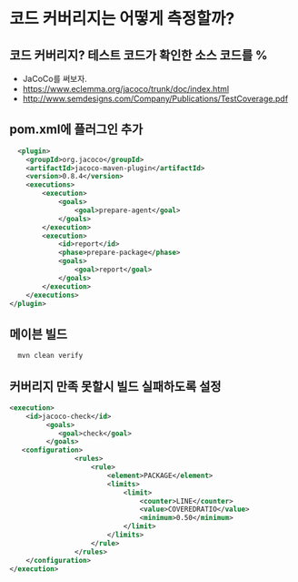 # 코드 커버리지는 어떻게 측정할까?

## 코드 커버리지? 테스트 코드가 확인한 소스 코드를 %
- JaCoCo를 써보자.
- https://www.eclemma.org/jacoco/trunk/doc/index.html
- http://www.semdesigns.com/Company/Publications/TestCoverage.pdf

## pom.xml에 플러그인 추가

``` xml
  <plugin>
    <groupId>org.jacoco</groupId>
    <artifactId>jacoco-maven-plugin</artifactId>
    <version>0.8.4</version>
    <executions>
        <execution>
            <goals>
                <goal>prepare-agent</goal>
            </goals>
        </execution>
        <execution>
            <id>report</id>
            <phase>prepare-package</phase>
            <goals>
                <goal>report</goal>
            </goals>
        </execution>
    </executions>
</plugin>
```
## 메이븐 빌드

``` bash
  mvn clean verify
```

## 커버리지 만족 못할시 빌드 실패하도록 설정
``` xml
<execution>
    <id>jacoco-check</id>
         <goals>
            <goal>check</goal>
         </goals>
   <configuration>
                <rules>
                    <rule>
                        <element>PACKAGE</element>
                        <limits>
                            <limit>
                                <counter>LINE</counter>
                                <value>COVEREDRATIO</value>
                                <minimum>0.50</minimum>
                            </limit>
                        </limits>
                    </rule>
                </rules>
    </configuration>
</execution>

```


